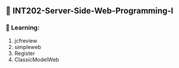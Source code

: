 ## 🥡 INT202-Server-Side-Web-Programming-I

### 🍣 Learning: <br>
1. jcfreview <br>
2. simpleweb <br>
3. Register <br>
4. ClassicModelWeb <br>
